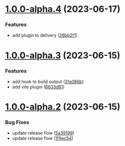 # [1.0.0-alpha.4](https://github.com/UnlimitedBytes/sveltekit-adapter-custom/compare/v1.0.0-alpha.3...v1.0.0-alpha.4) (2023-06-17)


### Features

* add plugin to delivery ([26bb2f1](https://github.com/UnlimitedBytes/sveltekit-adapter-custom/commit/26bb2f120075d81f4fecef453ee19fd48f7e6b1b))

# [1.0.0-alpha.3](https://github.com/UnlimitedBytes/sveltekit-adapter-custom/compare/v1.0.0-alpha.2...v1.0.0-alpha.3) (2023-06-15)

### Features

-   add hook to build output ([2fa086b](https://github.com/UnlimitedBytes/sveltekit-adapter-custom/commit/2fa086b6fae403c8059988beac79b4694228b31b))
-   add vite plugin ([6633d81](https://github.com/UnlimitedBytes/sveltekit-adapter-custom/commit/6633d81ec677f067d0e14cf8220b5c2fcda7ba6f))

# [1.0.0-alpha.2](https://github.com/UnlimitedBytes/sveltekit-adapter-custom/compare/v1.0.0-alpha.1...v1.0.0-alpha.2) (2023-06-15)

### Bug Fixes

-   update release flow ([5a39199](https://github.com/UnlimitedBytes/sveltekit-adapter-custom/commit/5a39199d2a59d08f8574c97cbba5fb5f37d3fe56))
-   update release flow ([1f9ec54](https://github.com/UnlimitedBytes/sveltekit-adapter-custom/commit/1f9ec540294bfc440534df730c7f3123b4b890d6))
